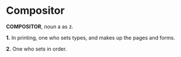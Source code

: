 # Compositor

**COMPOSITOR**, _noun_ a as z.

**1.** In printing, one who sets types, and makes up the pages and forms.

**2.** One who sets in order.
